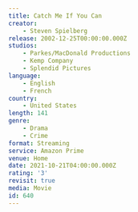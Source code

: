 ```yaml
---
title: Catch Me If You Can
creator:
    - Steven Spielberg
release: 2002-12-25T00:00:00.000Z
studios:
    - Parkes/MacDonald Productions
    - Kemp Company
    - Splendid Pictures
language:
    - English
    - French
country:
    - United States
length: 141
genre:
    - Drama
    - Crime
format: Streaming
service: Amazon Prime
venue: Home
date: 2021-10-21T04:00:00.000Z
rating: '3'
revisit: true
media: Movie
id: 640
---
```



